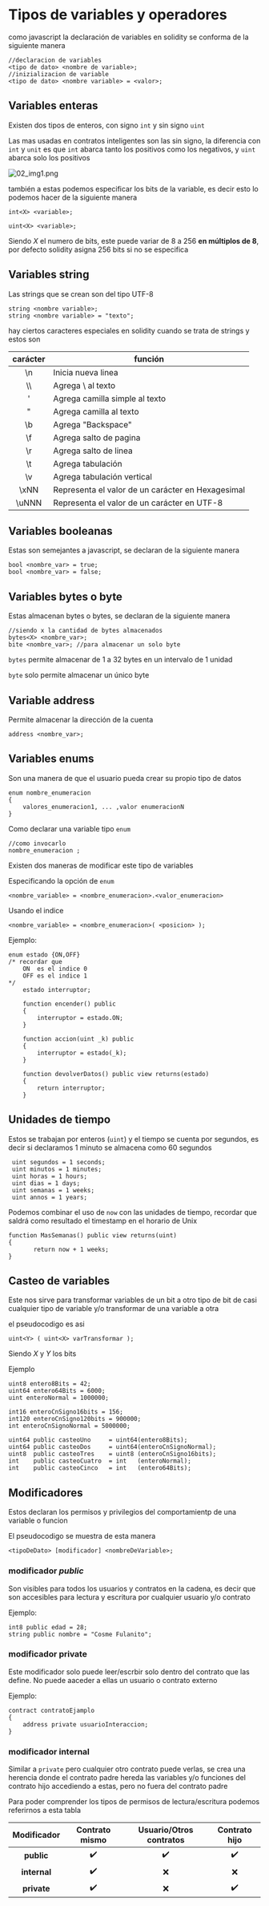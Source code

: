 # Tipos de variables y operadores

como javascript la declaración de variables en solidity se conforma de la siguiente manera

```solidity
//declaracion de variables
<tipo de dato> <nombre de variable>;
//inizializacion de variable 
<tipo de dato> <nombre variable> = <valor>;
```

## Variables enteras

Existen dos tipos de enteros, con signo `int` y sin signo `uint`

Las mas usadas en contratos inteligentes son las sin signo, la diferencia con `int` y `unit` es que `int` abarca tanto los positivos como los negativos, y `uint` abarca solo los positivos

<img src="./img/02_img1.png" title="" alt="02_img1.png" data-align="center">

también a estas podemos especificar los bits de la variable, es decir esto lo podemos hacer de la siguiente manera 

```solidity
int<X> <variable>;

uint<X> <variable>;
```

Siendo _X_ el numero de bits, este puede variar de 8 a 256 **en múltiplos de 8**, por defecto solidity asigna 256 bits si no se especifica

## Variables string

Las strings que se crean son del tipo UTF-8

```solidity
string <nombre variable>;
string <nombre variable> = "texto";
```

hay ciertos caracteres especiales en solidity cuando se trata de strings y estos son

| carácter | función                                           |
|:--------:| ------------------------------------------------- |
| \n       | Inicia nueva linea                                |
| \\\      | Agrega \ al texto                                 |
| \'       | Agrega camilla simple al texto                    |
| \"       | Agrega camilla al texto                           |
| \b       | Agrega "Backspace"                                |
| \f       | Agrega salto de pagina                            |
| \r       | Agrega salto de linea                             |
| \t       | Agrega tabulación                                 |
| \v       | Agrega tabulación vertical                        |
| \xNN     | Representa el valor de un carácter en Hexagesimal |
| \uNNN    | Representa el valor de un carácter en UTF-8       |

## Variables booleanas

Estas son semejantes a javascript, se declaran de la siguiente manera

```solidity
bool <nombre_var> = true;
bool <nombre_var> = false;
```

## Variables bytes o byte

Estas almacenan bytes o bytes, se declaran de la siguiente manera

```solidity
//siendo x la cantidad de bytes almacenados
bytes<X> <nombre_var>;
bite <nombre_var>; //para almacenar un solo byte
```

`bytes` permite almacenar de 1 a 32 bytes en un intervalo de 1 unidad

`byte` solo permite almacenar un único byte

## Variable address

Permite almacenar la dirección de la cuenta 

```solidity
address <nombre_var>;
```

## Variables enums

Son una manera de que el usuario pueda crear su propio tipo de datos

```solidity
enum nombre_enumeracion 
{
    valores_enumeracion1, ... ,valor enumeracionN
}
```

Como declarar una variable tipo `enum`

```solidity
//como invocarlo
nombre_enumeracion ;
```

Existen dos maneras de modificar este tipo de variables

Especificando la opción de `enum`

```solidity
<nombre_variable> = <nombre_enumeracion>.<valor_enumeracion>
```

Usando el indice

```solidity
<nombre_variable> = <nombre_enumeracion>( <posicion> );
```

Ejemplo:

```solidity
enum estado {ON,OFF}   
/* recordar que 
    ON  es el indice 0
    OFF es el indice 1
*/
    estado interruptor;

    function encender() public
    {
        interruptor = estado.ON;
    }

    function accion(uint _k) public 
    {
        interruptor = estado(_k);
    }

    function devolverDatos() public view returns(estado)
    {
        return interruptor;
    }
```

## Unidades de tiempo

Estos se trabajan por enteros (`uint`) y el tiempo se cuenta por segundos, es decir si declaramos 1 minuto se almacena como 60 segundos

```solidity
 uint segundos = 1 seconds;
 uint minutos = 1 minutes;
 uint horas = 1 hours;
 uint dias = 1 days;
 uint semanas = 1 weeks;
 uint annos = 1 years;
```

Podemos combinar el uso de `now` con las unidades de tiempo, recordar que saldrá como resultado el timestamp en el horario de Unix

```solidity
function MasSemanas() public view returns(uint)
{
       return now + 1 weeks;
}
```

## Casteo de variables

Este nos sirve para transformar variables de un bit a otro tipo de bit de casi cualquier tipo de variable y/o transformar de una variable a otra

el pseudocodigo es asi

```pcode
uint<Y> ( uint<X> varTransformar ); 
```

Siendo *X* y *Y* los bits

Ejemplo

```solidity
uint8 entero8Bits = 42;
uint64 entero64Bits = 6000;
uint enteroNormal = 1000000;

int16 enteroCnSigno16bits = 156;    
int120 enteroCnSigno120bits = 900000;
int enteroCnSignoNormal = 5000000;

uint64 public casteoUno     = uint64(entero8Bits);
uint64 public casteoDos     = uint64(enteroCnSignoNormal);
uint8  public casteoTres    = uint8 (enteroCnSigno16bits);
int    public casteoCuatro  = int   (enteroNormal);
int    public casteoCinco   = int   (entero64Bits);
```

## Modificadores

Estos declaran los permisos y privilegios  del comportamientp de una variable o funcion

El pseudocodigo se muestra de esta manera

```solidity
<tipoDeDato> [modificador] <nombreDeVariable>;
```

### modificador _public_

Son visibles para todos los usuarios y contratos en la cadena, es decir que son accesibles para lectura y escritura por cualquier usuario y/o contrato

Ejemplo:

```solidity
int8 public edad = 28;
string public nombre = "Cosme Fulanito";
```

### modificador private

Este modificador solo puede leer/escrbir solo dentro del contrato que las define. No puede aaceder a ellas un usuario o contrato externo

Ejemplo:

```solidity
contract contratoEjamplo 
{
    address private usuarioInteraccion;
}
```

### modificador internal

Similar a `private` pero cualquier otro contrato puede verlas, se crea una herencia donde el contrato padre hereda las variables y/o funciones del contrato hijo accediendo a estas, pero no fuera del contrato padre



Para poder comprender los tipos de permisos de lectura/escritura podemos referirnos a esta tabla 

| Modificador  | Contrato mismo | Usuario/Otros contratos | Contrato hijo |
|:------------:|:--------------:|:-----------------------:|:-------------:|
| **public**   | ✔️             | ✔️                      | ✔️            |
| **internal** | ✔️             | ❌                       | ❌             |
| **private**  | ✔️             | ❌                       | ✔️            |
